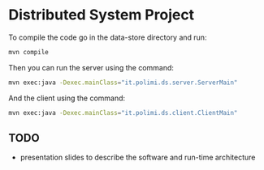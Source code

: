 # Distributed System Project

To compile the code go in the data-store directory and run:
```bash
mvn compile
```

Then you can run the server using the command:
```bash
mvn exec:java -Dexec.mainClass="it.polimi.ds.server.ServerMain"
```

And the client using the command:
```bash
mvn exec:java -Dexec.mainClass="it.polimi.ds.client.ClientMain"
```

## TODO
- presentation slides to describe the software and run-time architecture
